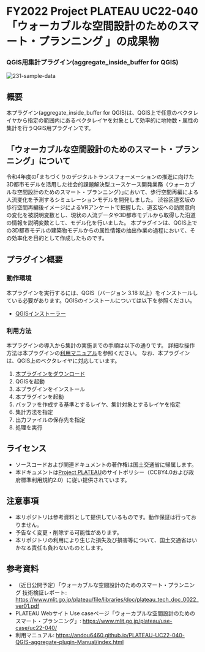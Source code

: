 # FY2022 Project PLATEAU UC22-040 「ウォーカブルな空間設計のためのスマート・プランニング 」の成果物
### QGIS用集計プラグイン(aggregate_inside_buffer for QGIS)
![231-sample-data](https://user-images.githubusercontent.com/79615787/228103408-cf6b249c-3827-4c2d-8cb9-05b82028b673.png)

## 概要 
本プラグイン(aggregate_inside_buffer for QGIS)は、QGIS上で任意のベクタレイヤから指定の範囲内にあるベクタレイヤを対象として効率的に地物数・属性の集計を行うQGIS用プラグインです。

## 「ウォーカブルな空間設計のためのスマート・プランニング」について 
令和4年度の｢まちづくりのデジタルトランスフォーメーションの推進に向けた3D都市モデルを活用した社会的課題解決型ユースケース開発業務（ウォーカブルな空間設計のためのスマート・プランニング）｣において、歩行空間再編による人流変化を予測するシミュレーションモデルを開発しました。
渋谷区道玄坂の歩行空間再編後イメージによるVRアンケートで把握した、道玄坂への訪問意向の変化を被説明変数とし、現状の人流データや3D都市モデルから取得した沿道の情報を説明変数として、モデル化を行いました。
本プラグインは、QGIS上での3D都市モデルの建築物モデルからの属性情報の抽出作業の過程において、その効率化を目的として作成したものです。

## プラグイン概要
### 動作環境
本プラグインを実行するには、QGIS（バージョン 3.18 以上）をインストールしている必要があります。QGISのインストールについては以下を参照ください。

* [QGISインストーラー](https://qgis.org/ja/site/forusers/download.html)

### 利用方法
本プラグインの導入から集計の実施までの手順は以下の通りです。
詳細な操作方法は本プラグインの[利用マニュアル](https://project-plateau.github.io/UC22-040-QGIS-aggregate-plugin/)を参照ください。
なお、本プラグインは、QGIS上のベクタレイヤに対応しています。

1.	[本プラグインをダウンロード](../../releases)
2.	QGISを起動
3.	本プラグインをインストール
4.  本プラグインを起動
5.	バッファを作成する基準とするレイヤ、集計対象とするレイヤを指定
6.	集計方法を指定
7.  出力ファイルの保存先を指定
8.	処理を実行
 
## ライセンス 
* ソースコードおよび関連ドキュメントの著作権は国土交通省に帰属します。
* 本ドキュメントは[Project PLATEAU](https://www.mlit.go.jp/plateau/site-policy/)のサイトポリシー（CCBY4.0および政府標準利用規約2.0）に従い提供されています。

## 注意事項 
* 本リポジトリは参考資料として提供しているものです。動作保証は行っておりません。
* 予告なく変更・削除する可能性があります。
* 本リポジトリの利用により生じた損失及び損害等について、国土交通省はいかなる責任も負わないものとします。

## 参考資料
* （近日公開予定）「ウォーカブルな空間設計のためのスマート・プランニング 技術検証レポート: https://www.mlit.go.jp/plateau/file/libraries/doc/plateau_tech_doc_0022_ver01.pdf  
* PLATEAU Webサイト Use caseページ「ウォーカブルな空間設計のためのスマート・プランニング」: https://www.mlit.go.jp/plateau/use-case/uc22-040/
* 利用マニュアル: https://andou6460.github.io/PLATEAU-UC22-040-QGIS-aggregate-plugin-Manual/index.html
